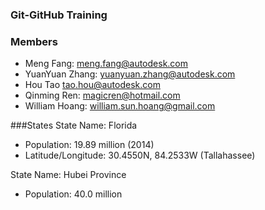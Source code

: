 ### Git-GitHub Training

### Members
 - Meng Fang: meng.fang@autodesk.com
 - YuanYuan Zhang: yuanyuan.zhang@autodesk.com
 - Hou Tao tao.hou@autodesk.com
 - Qinming Ren:  magicren@hotmail.com
 - William Hoang: william.sun.hoang@gmail.com


###States
State Name: Florida
 - Population: 19.89 million (2014) 
 - Latitude/Longitude: 30.4550N, 84.2533W (Tallahassee)
 

State Name: Hubei Province 
 - Population: 40.0 million
